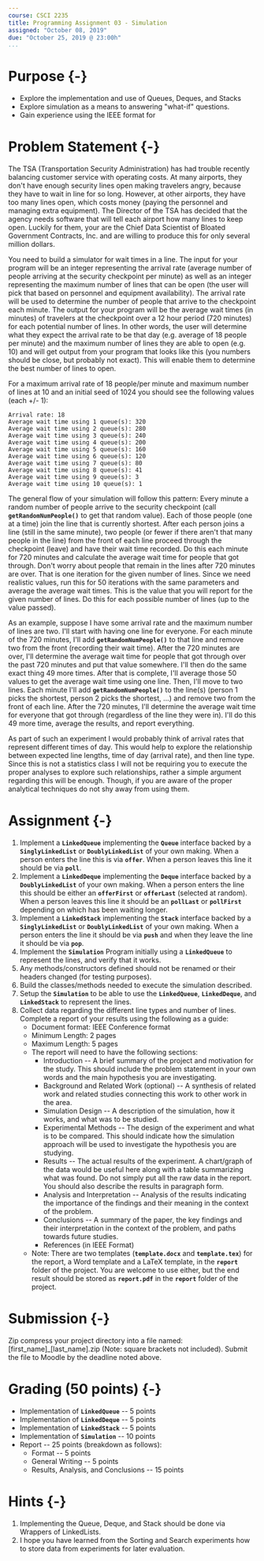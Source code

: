 ```yaml
---
course: CSCI 2235
title: Programming Assignment 03 - Simulation
assigned: "October 08, 2019"
due: "October 25, 2019 @ 23:00h"
...
```


# Purpose {-}

* Explore the implementation and use of Queues, Deques, and Stacks
* Explore simulation as a means to answering "what-if" questions.
* Gain experience using the IEEE format for

# Problem Statement {-}

The TSA (Transportation Security Administration) has had trouble recently balancing customer service with operating costs. At many airports, they don't have enough security lines open making travelers angry, because they have to wait in line for so long. However, at other airports, they have too many lines open, which costs money (paying the personnel and managing extra equipment). The Director of the TSA has decided that the agency needs software that will tell each airport how many lines to keep open. Luckily for them, your are the Chief Data Scientist of Bloated Government Contracts, Inc. and are willing to produce this for only several million dollars.

You need to build a simulator for wait times in a line. The input for your program will be an integer representing the arrival rate (average number of people arriving at the security checkpoint per minute) as well as an integer representing the maximum number of lines that can be open (the user will pick that based on personnel and equipment availability). The arrival rate will be used to determine the number of people that arrive to the checkpoint each minute. The output for your program will be the average wait times (in minutes) of travelers at the checkpoint over a 12 hour period (720 minutes) for each potential number of lines. In other words, the user will determine what they expect the arrival rate to be that day (e.g. average of 18 people per minute) and the maximum number of lines they are able to open (e.g. 10) and will get output from your program that looks like this (you numbers should be close, but probably not exact). This will enable them to determine the best number of lines to open.

For a maximum arrival rate of 18 people/per minute and maximum number of lines at 10 and an initial seed of 1024 you should see the following values (each +/- 1):
```
Arrival rate: 18
Average wait time using 1 queue(s): 320
Average wait time using 2 queue(s): 280
Average wait time using 3 queue(s): 240
Average wait time using 4 queue(s): 200
Average wait time using 5 queue(s): 160
Average wait time using 6 queue(s): 120
Average wait time using 7 queue(s): 80
Average wait time using 8 queue(s): 41
Average wait time using 9 queue(s): 3
Average wait time using 10 queue(s): 1
```

The general flow of your simulation will follow this pattern: Every minute a random number of people arrive to the security checkpoint (call **`getRandomNumPeople()`** to get that random value). Each of those people (one at a time) join the line that is currently shortest. After each person joins a line (still in the same minute), two people (or fewer if there aren't that many people in the line) from the front of each line proceed through the checkpoint (leave) and have their wait time recorded. Do this each minute for 720 minutes and calculate the average wait time for people that got through. Don't worry about people that remain in the lines after 720 minutes are over. That is one iteration for the given number of lines. Since we need realistic values, run this for 50 iterations with the same parameters and average the average wait times. This is the value that you will report for the given number of lines. Do this for each possible number of lines (up to the value passed).

As an example, suppose I have some arrival rate and the maximum number of lines are two. I'll start with having one line for everyone. For each minute of the 720 minutes, I'll add **`getRandomNumPeople()`** to that line and remove two from the front (recording their wait time). After the 720 minutes are over, I'll determine the average wait time for people that got through over the past 720 minutes and put that value somewhere. I'll then do the same exact thing 49 more times. After that is complete, I'll average those 50 values to get the average wait time using one line. Then, I'll move to two lines. Each minute I'll add **`getRandomNumPeople()`** to the line(s) (person 1 picks the shortest, person 2 picks the shortest, ...) and remove two from the front of each line. After the 720 minutes, I'll determine the average wait time for everyone that got through (regardless of the line they were in). I'll do this 49 more time, average the results, and report everything.

As part of such an experiment I would probably think of arrival rates that represent different times of day. This would help to explore the relationship between expected line lengths, time of day (arrival rate), and then line type. Since this is not a statistics class I will not be requiring you to execute the proper analyses to explore such relationships, rather a simple argument regarding this will be enough. Though, if you are aware of the proper analytical techniques do not shy away from using them.

# Assignment {-}
1. Implement a **`LinkedQueue`** implementing the **`Queue`** interface backed by a **`SinglyLinkedList`** or **`DoublyLinkedList`** of your own making. When a person enters the line this is via **`offer`**. When a person leaves this line it should be via **`poll`**.
2. Implement a **`LinkedDeque`** implementing the **`Deque`** interface backed by a **`DoublyLinkedList`** of your own making. When a person enters the line this should be either an **`offerFirst`** or **`offerLast`** (selected at random). When a person leaves this line it should be an **`pollLast`** or **`pollFirst`** depending on which has been waiting longer.
3. Implement a **`LinkedStack`** implementing the **`Stack`** interface backed by a **`SinglyLinkedList`** or **`DoublyLinkedList`** of your own making. When a person enters the line it should be via **`push`** and when they leave the line it should be via **`pop`**.
4. Implement the **`Simulation`** Program initially using a **`LinkedQueue`** to represent the lines, and verify that it works.
5. Any methods/constructors defined should not be renamed or their headers changed (for testing purposes).
6. Build the classes/methods needed to execute the simulation described.
7. Setup the **`Simulation`** to be able to use the **`LinkedQueue`**, **`LinkedDeque`**, and **`LinkedStack`** to represent the lines.
8. Collect data regarding the different line types and number of lines. Complete a report of your results using the following as a guide:
   * Document format: IEEE Conference format
   * Minimum Length: 2 pages
   * Maximum Length: 5 pages
   * The report will need to have the following sections:
     - Introduction -- A brief summary of the project and motivation for the study. This should include the problem statement in your own words and the main hypothesis you are investigating.
     - Background and Related Work (optional) -- A synthesis of related work and related studies connecting this work to other work in the area.
     - Simulation Design -- A description of the simulation, how it works, and what was to be studied.
     - Experimental Methods -- The design of the experiment and what is to be compared. This should indicate how the simulation approach will be used to investigate the hypothesis you are studying.
     - Results -- The actual results of the experiment. A chart/graph of the data would be useful here along with a table summarizing what was found. Do not simply put all the raw data in the report. You should also describe the results in paragraph form.
     - Analysis and Interpretation -- Analysis of the results indicating the importance of the findings and their meaning in the context of the problem.
     - Conclusions -- A summary of the paper, the key findings and their interpretation in the context of the problem, and paths towards future studies.
     - References (in IEEE Format)
   * Note: There are two templates (**`template.docx`** and **`template.tex`**) for the report, a Word template and a LaTeX template, in the **`report`** folder of the project. You are welcome to use either, but the end result should be stored as **`report.pdf`** in the **`report`** folder of the project.

# Submission {-}

Zip compress your project directory into a file named: [first\_name]\_[last\_name].zip (Note: square brackets not included). Submit the file to Moodle by the deadline noted above.

# Grading (50 points) {-}
* Implementation of **`LinkedQueue`** -- 5 points
* Implementation of **`LinkedDeque`** -- 5 points
* Implementation of **`LinkedStack`** -- 5 points
* Implementation of **`Simulation`** -- 10 points
* Report -- 25 points (breakdown as follows):
  - Format -- 5 points
  - General Writing -- 5 points
  - Results, Analysis, and Conclusions -- 15 points

# Hints {-}
1. Implementing the Queue, Deque, and Stack should be done via Wrappers of LinkedLists.
2. I hope you have learned from the Sorting and Search experiments how to store data from experiments for later evaluation.
